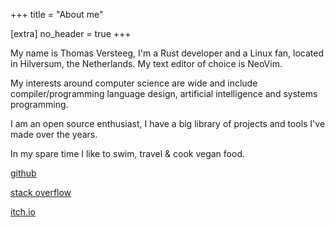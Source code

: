 +++
title = "About me"

[extra]
no_header = true
+++

My name is Thomas Versteeg, I'm a Rust developer and a Linux fan, located in Hilversum, the Netherlands.
My text editor of choice is NeoVim.

My interests around computer science are wide and include compiler/programming language design, artificial intelligence and systems programming.

I am an open source enthusiast, I have a big library of projects and tools I've made over the years.

In my spare time I like to swim, travel & cook vegan food.

[github](https://github.com/tversteeg)

[stack overflow](https://stackoverflow.com/users/1350184/tversteeg)

[itch.io](https://tversteeg.itch.io/)
